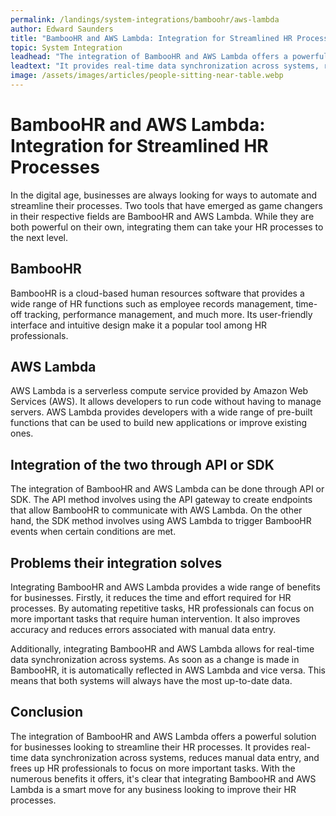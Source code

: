 ```yaml
---
permalink: /landings/system-integrations/bamboohr/aws-lambda
author: Edward Saunders
title: "BambooHR and AWS Lambda: Integration for Streamlined HR Processes"
topic: System Integration
leadhead: "The integration of BambooHR and AWS Lambda offers a powerful solution for businesses looking to streamline their HR processes"
leadtext: "It provides real-time data synchronization across systems, reduces manual data entry, and frees up HR professionals to focus on more important tasks. With the numerous benefits it offers, it's clear that integrating BambooHR and AWS Lambda is a smart move for any business looking to improve their HR processes."
image: /assets/images/articles/people-sitting-near-table.webp
---
```

<div class="arttext">	<h1>BambooHR and AWS Lambda: Integration for Streamlined HR Processes</h1>
	<p>In the digital age, businesses are always looking for ways to automate and streamline their processes. Two tools that have emerged as game changers in their respective fields are BambooHR and AWS Lambda. While they are both powerful on their own, integrating them can take your HR processes to the next level.</p>
	<h2>BambooHR</h2>
	<p>BambooHR is a cloud-based human resources software that provides a wide range of HR functions such as employee records management, time-off tracking, performance management, and much more. Its user-friendly interface and intuitive design make it a popular tool among HR professionals.</p>
	<h2>AWS Lambda</h2>
	<p>AWS Lambda is a serverless compute service provided by Amazon Web Services (AWS). It allows developers to run code without having to manage servers. AWS Lambda provides developers with a wide range of pre-built functions that can be used to build new applications or improve existing ones.</p>
	<h2>Integration of the two through API or SDK</h2>
	<p>The integration of BambooHR and AWS Lambda can be done through API or SDK. The API method involves using the API gateway to create endpoints that allow BambooHR to communicate with AWS Lambda. On the other hand, the SDK method involves using AWS Lambda to trigger BambooHR events when certain conditions are met.</p>
	<h2>Problems their integration solves</h2>
	<p>Integrating BambooHR and AWS Lambda provides a wide range of benefits for businesses. Firstly, it reduces the time and effort required for HR processes. By automating repetitive tasks, HR professionals can focus on more important tasks that require human intervention. It also improves accuracy and reduces errors associated with manual data entry.</p>
	<p>Additionally, integrating BambooHR and AWS Lambda allows for real-time data synchronization across systems. As soon as a change is made in BambooHR, it is automatically reflected in AWS Lambda and vice versa. This means that both systems will always have the most up-to-date data.</p>
	<h2>Conclusion</h2>
	<p>The integration of BambooHR and AWS Lambda offers a powerful solution for businesses looking to streamline their HR processes. It provides real-time data synchronization across systems, reduces manual data entry, and frees up HR professionals to focus on more important tasks. With the numerous benefits it offers, it's clear that integrating BambooHR and AWS Lambda is a smart move for any business looking to improve their HR processes.</p>
</div>